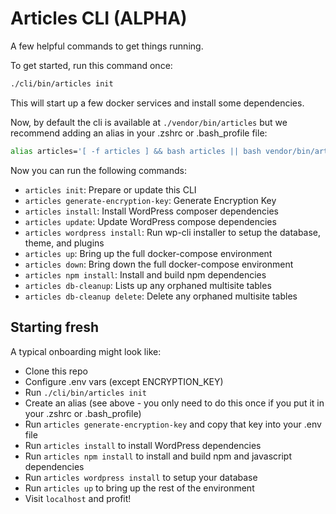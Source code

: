 # Articles CLI (ALPHA)

A few helpful commands to get things running.

To get started, run this command once:

```sh
./cli/bin/articles init
```

This will start up a few docker services and install some dependencies.

Now, by default the cli is available at `./vendor/bin/articles` but we recommend 
adding an alias in your .zshrc or .bash_profile file:

```sh
alias articles='[ -f articles ] && bash articles || bash vendor/bin/articles'
```

Now you can run the following commands:

- `articles init`: Prepare or update this CLI
- `articles generate-encryption-key`: Generate Encryption Key
- `articles install`: Install WordPress composer dependencies
- `articles update`: Update WordPress compose dependencies
- `articles wordpress install`: Run wp-cli installer to setup the database, theme, and plugins
- `articles up`: Bring up the full docker-compose environment
- `articles down`: Bring down the full docker-compose environment
- `articles npm install`: Install and build npm dependencies
- `articles db-cleanup`: Lists up any orphaned multisite tables
- `articles db-cleanup delete`: Delete any orphaned multisite tables

## Starting fresh

A typical onboarding might look like:

- Clone this repo
- Configure .env vars (except ENCRYPTION_KEY)
- Run `./cli/bin/articles init`
- Create an alias (see above - you only need to do this once if you put it in your .zshrc or .bash_profile)
- Run `articles generate-encryption-key` and copy that key into your .env file
- Run `articles install` to install WordPress dependencies
- Run `articles npm install` to install and build npm and javascript dependencies
- Run `articles wordpress install` to setup your database
- Run `articles up` to bring up the rest of the environment
- Visit `localhost` and profit!